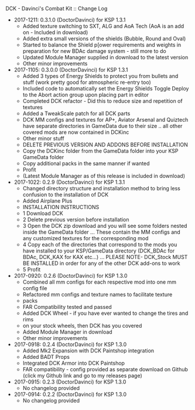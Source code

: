 DCK - Davinci's Combat Kit :: Change Log

* 2017-1211: 0.3.1.0 (DoctorDavinci) for KSP 1.3.1
	+ Added texture switching to SXT, ALG and AoA Tech (AoA is an add on - Included in download)
	+ Added extra small versions of the shields (Bubble, Round and Oval)
	+ Started to balance the Shield p[ower requirements and weights in preparation for new BDAc damage system - still more to do
	+ Updated Module Manager supplied in download to the latest version
	+ Other minor improvements
* 2017-1105: 0.3.0.0 (DoctorDavinci) for KSP 1.3.1
	+ Added 3 types of Energy Shields to protect you from bullets and stuff (work pretty good for atmospheric re-entry too)
	+ Included code to automatically set the Energy Shields Toggle Deploy to the Abort action group upon placing part in editor
	+ Completed DCK refactor - Did this to reduce size and repetition of textures
	+ Added a TweakScale patch for all DCK parts
	+ DCK MM configs and textures for AP+, Aviator Arsenal and Quiztech have separate directories in GameData due to their size .. all other covered mods are now contained in DCKinc
	+ Other minor stuff
	+ DELETE PREVIOUS VERSION AND ADDONS BEFORE INSTALLATION
	+ Copy the DCKinc folder from the GameData folder into your KSP GameData folder
	+ Copy additional packs in the same manner if wanted
	+ Profit
	+ (Latest Module Manager as of this release is included in download)
* 2017-1022: 0.2.9 (DoctorDavinci) for KSP 1.3.1
	+ Changed directory structure and installation method to bring less confusion to the installation of DCK
	+ Added Airplane Plus
	+ INSTALLATION INSTRUCTIONS
	+ 1    Download DCK
	+ 2    Delete previous version before installation
	+ 3    Open the DCK zip download and you will see some folders nested inside the GameData folder ... These contain the MM configs and any customized textures for the corresponding mod
	+ 4    Copy each of the directories that correspond to the mods you have installed to your KSP/GameData directory (DCK_BDAc for BDAc, DCK_KAX for KAX etc...) ... PLEASE NOTE- DCK_Stock MUST BE INSTALLED in order for any of the other DCK add-ons to work
	+ 5    Profit
* 2017-0920: 0.2.6 (DoctorDavinci) for KSP 1.3.0
	+ Combined all mm configs for each respective mod into one mm config file
	+ Refactored mm configs and texture names to facilitate texture
	+ packs
	+ FAR Compatibility tested and passed
	+ Added DCK Wheel - if you have ever wanted to change the tires and rims
	+ on your stock wheels, then DCK has you covered
	+ Added Module Manager in download
	+ Other minor improvements
* 2017-0918: 0.2.4 (DoctorDavinci) for KSP 1.3.0
	+ Added Mk2 Expansion with DCK Paintshop integration
	+ Added BADT Props
	+ Integrated DCK Armor into DCK Paintshop
	+ FAR compatibility - config provided as separate download on Github (click my Github link and go to my releases page)
* 2017-0915: 0.2.3 (DoctorDavinci) for KSP 1.3.0
	+ No changelog provided
* 2017-0914: 0.2.2 (DoctorDavinci) for KSP 1.3.0
	+ No changelog provided

